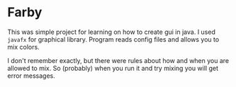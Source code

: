 # Farby

This was simple project for learning on how to create gui in java. I used `javafx` for graphical library. Program reads config files and allows you to mix colors.

I don't remember exactly, but there were rules about how and when you are allowed to mix. So (probably) when you run it and try mixing you will get error messages.
